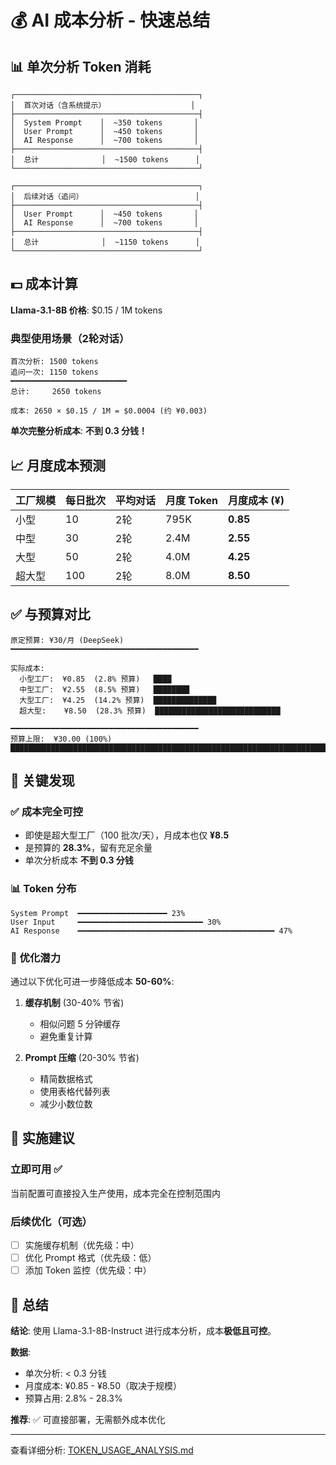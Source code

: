 # 💰 AI 成本分析 - 快速总结

## 📊 单次分析 Token 消耗

```
┌─────────────────────────────────────────┐
│  首次对话（含系统提示）                   │
├─────────────────────────────────────────┤
│  System Prompt    │  ~350 tokens       │
│  User Prompt      │  ~450 tokens       │
│  AI Response      │  ~700 tokens       │
├─────────────────────────────────────────┤
│  总计              │  ~1500 tokens      │
└─────────────────────────────────────────┘

┌─────────────────────────────────────────┐
│  后续对话（追问）                         │
├─────────────────────────────────────────┤
│  User Prompt      │  ~450 tokens       │
│  AI Response      │  ~700 tokens       │
├─────────────────────────────────────────┤
│  总计              │  ~1150 tokens      │
└─────────────────────────────────────────┘
```

## 💵 成本计算

**Llama-3.1-8B 价格**: $0.15 / 1M tokens

### 典型使用场景（2轮对话）

```
首次分析: 1500 tokens
追问一次: 1150 tokens
━━━━━━━━━━━━━━━━━━━━━━━━━━
总计:     2650 tokens

成本: 2650 × $0.15 / 1M = $0.0004 (约 ¥0.003)
```

**单次完整分析成本**: **不到 0.3 分钱！**

## 📈 月度成本预测

| 工厂规模 | 每日批次 | 平均对话 | 月度 Token | 月度成本 (¥) |
|---------|---------|---------|-----------|-------------|
| 小型 | 10 | 2轮 | 795K | **0.85** |
| 中型 | 30 | 2轮 | 2.4M | **2.55** |
| 大型 | 50 | 2轮 | 4.0M | **4.25** |
| 超大型 | 100 | 2轮 | 8.0M | **8.50** |

## ✅ 与预算对比

```
原定预算: ¥30/月 (DeepSeek)
━━━━━━━━━━━━━━━━━━━━━━━━━━━━━━━━━━━━━━━━━━

实际成本:
  小型工厂:  ¥0.85  (2.8% 预算)   ████
  中型工厂:  ¥2.55  (8.5% 预算)   ████████
  大型工厂:  ¥4.25  (14.2% 预算)  ██████████████
  超大型:    ¥8.50  (28.3% 预算)  ████████████████████████████

━━━━━━━━━━━━━━━━━━━━━━━━━━━━━━━━━━━━━━━━━━
预算上限:  ¥30.00 (100%)         ████████████████████████████████████████████████████████████████████████████████████████████████
```

## 🚀 关键发现

### ✅ 成本完全可控
- 即使是超大型工厂（100 批次/天），月成本也仅 **¥8.5**
- 是预算的 **28.3%**，留有充足余量
- 单次分析成本 **不到 0.3 分钱**

### 📊 Token 分布
```
System Prompt  ━━━━━━━━━━━━━━━━━━━━ 23%
User Input     ━━━━━━━━━━━━━━━━━━━━━━━━━━━━ 30%
AI Response    ━━━━━━━━━━━━━━━━━━━━━━━━━━━━━━━━━━━━━━━━━━━━ 47%
```

### 🔧 优化潜力
通过以下优化可进一步降低成本 **50-60%**:

1. **缓存机制** (30-40% 节省)
   - 相似问题 5 分钟缓存
   - 避免重复计算

2. **Prompt 压缩** (20-30% 节省)
   - 精简数据格式
   - 使用表格代替列表
   - 减少小数位数

## 🎯 实施建议

### 立即可用 ✅
当前配置可直接投入生产使用，成本完全在控制范围内

### 后续优化（可选）
- [ ] 实施缓存机制（优先级：中）
- [ ] 优化 Prompt 格式（优先级：低）
- [ ] 添加 Token 监控（优先级：中）

## 📝 总结

**结论**: 使用 Llama-3.1-8B-Instruct 进行成本分析，成本**极低且可控**。

**数据**:
- 单次分析: < 0.3 分钱
- 月度成本: ¥0.85 - ¥8.50（取决于规模）
- 预算占用: 2.8% - 28.3%

**推荐**: ✅ 可直接部署，无需额外成本优化

---

查看详细分析: [TOKEN_USAGE_ANALYSIS.md](TOKEN_USAGE_ANALYSIS.md)
